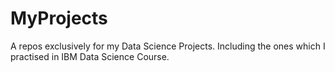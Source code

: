 # MyProjects

A repos exclusively for my Data Science Projects. Including the ones which I practised in IBM Data Science Course.
